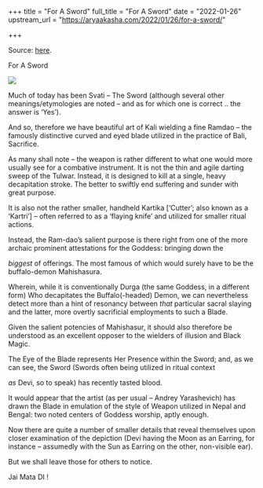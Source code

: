 +++
title = "For A Sword"
full_title = "For A Sword"
date = "2022-01-26"
upstream_url = "https://aryaakasha.com/2022/01/26/for-a-sword/"

+++

Source: [here](https://aryaakasha.com/2022/01/26/for-a-sword/).

For A Sword

![](https://aryaakasha.files.wordpress.com/2022/01/x650-doc022-9-kopiya.a31.jpg?w=458)

Much of today has been Svati – The Sword (although several other meanings/etymologies are noted – and as for which one is correct .. the answer is ‘Yes’).

And so, therefore we have beautiful art of Kali wielding a fine Ramdao – the famously distinctive curved and eyed blade utilized in the practice of Bali, Sacrifice.

As many shall note – the weapon is rather different to what one would more usually see for a combative instrument. It is not the thin and agile darting sweep of the Tulwar. Instead, it is designed to kill at a single, heavy decapitation stroke. The better to swiftly end suffering and sunder with great purpose.

It is also not the rather smaller, handheld Kartika \[‘Cutter’; also known as a ‘Kartri’\] – often referred to as a ‘flaying knife’ and utilized for smaller ritual actions.

Instead, the Ram-dao’s salient purpose is there right from one of the more archaic prominent attestations for the Goddess: bringing down the

*biggest* of offerings. The most famous of which would surely have to be
the buffalo-demon Mahishasura.

Wherein, while it is conventionally Durga (the same Goddess, in a different form) Who decapitates the Buffalo(-headed) Demon, we can nevertheless detect more than a hint of resonancy between *that* particular sacral slaying and the latter, more overtly sacrificial employments to such a Blade.

Given the salient potencies of Mahishasur, it should also therefore be understood as an excellent opposer to the wielders of illusion and Black Magic.

The Eye of the Blade represents Her Presence within the Sword; and, as we can see, the Sword (Swords often being utilized in ritual context

*as* Devi, so to speak) has recently tasted blood.

It would appear that the artist (as per usual – Andrey Yarashevich) has drawn the Blade in emulation of the style of Weapon utilized in Nepal and Bengal: two noted centers of Goddess worship, aptly enough.

Now there are quite a number of smaller details that reveal themselves upon closer examination of the depiction (Devi having the Moon as an Earring, for instance – assumedly with the Sun as Earring on the other, non-visible ear).

But we shall leave those for others to notice.

Jai Mata DI !